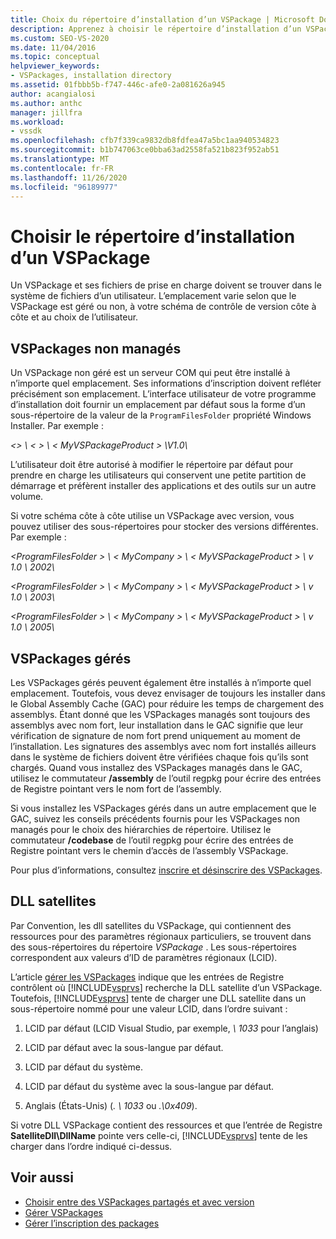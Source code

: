 ```yaml
---
title: Choix du répertoire d’installation d’un VSPackage | Microsoft Docs
description: Apprenez à choisir le répertoire d’installation d’un VSPackage et de ses fichiers de prise en charge, en utilisant des facteurs tels que la gestion ou non gérée.
ms.custom: SEO-VS-2020
ms.date: 11/04/2016
ms.topic: conceptual
helpviewer_keywords:
- VSPackages, installation directory
ms.assetid: 01fbbb5b-f747-446c-afe0-2a081626a945
author: acangialosi
ms.author: anthc
manager: jillfra
ms.workload:
- vssdk
ms.openlocfilehash: cfb7f339ca9832db8fdfea47a5bc1aa940534823
ms.sourcegitcommit: b1b747063ce0bba63ad2558fa521b823f952ab51
ms.translationtype: MT
ms.contentlocale: fr-FR
ms.lasthandoff: 11/26/2020
ms.locfileid: "96189977"
---
```

# <a name="choose-the-installation-directory-for-a-vspackage"></a>Choisir le répertoire d’installation d’un VSPackage
Un VSPackage et ses fichiers de prise en charge doivent se trouver dans le système de fichiers d’un utilisateur. L’emplacement varie selon que le VSPackage est géré ou non, à votre schéma de contrôle de version côte à côte et au choix de l’utilisateur.

## <a name="unmanaged-vspackages"></a>VSPackages non managés
 Un VSPackage non géré est un serveur COM qui peut être installé à n’importe quel emplacement. Ses informations d’inscription doivent refléter précisément son emplacement. L’interface utilisateur de votre programme d’installation doit fournir un emplacement par défaut sous la forme d’un sous-répertoire de la valeur de la `ProgramFilesFolder` propriété Windows Installer. Par exemple :

*&lt;&gt; \\ &lt; &gt; \\ &lt; MyVSPackageProduct &gt; \V1.0\\*

 L’utilisateur doit être autorisé à modifier le répertoire par défaut pour prendre en charge les utilisateurs qui conservent une petite partition de démarrage et préfèrent installer des applications et des outils sur un autre volume.

 Si votre schéma côte à côte utilise un VSPackage avec version, vous pouvez utiliser des sous-répertoires pour stocker des versions différentes. Par exemple :

 *&lt;ProgramFilesFolder &gt; \\ &lt; MyCompany &gt; \\ &lt; MyVSPackageProduct &gt; \\ v 1.0 \\ 2002\\*

 *&lt;ProgramFilesFolder &gt; \\ &lt; MyCompany &gt; \\ &lt; MyVSPackageProduct &gt; \\ v 1.0 \\ 2003\\*

 *&lt;ProgramFilesFolder &gt; \\ &lt; MyCompany &gt; \\ &lt; MyVSPackageProduct &gt; \\ v 1.0 \\ 2005\\*

## <a name="managed-vspackages"></a>VSPackages gérés
 Les VSPackages gérés peuvent également être installés à n’importe quel emplacement. Toutefois, vous devez envisager de toujours les installer dans le Global Assembly Cache (GAC) pour réduire les temps de chargement des assemblys. Étant donné que les VSPackages managés sont toujours des assemblys avec nom fort, leur installation dans le GAC signifie que leur vérification de signature de nom fort prend uniquement au moment de l’installation. Les signatures des assemblys avec nom fort installés ailleurs dans le système de fichiers doivent être vérifiées chaque fois qu’ils sont chargés. Quand vous installez des VSPackages managés dans le GAC, utilisez le commutateur **/assembly** de l’outil regpkg pour écrire des entrées de Registre pointant vers le nom fort de l’assembly.

 Si vous installez les VSPackages gérés dans un autre emplacement que le GAC, suivez les conseils précédents fournis pour les VSPackages non managés pour le choix des hiérarchies de répertoire. Utilisez le commutateur **/codebase** de l’outil regpkg pour écrire des entrées de Registre pointant vers le chemin d’accès de l’assembly VSPackage.

 Pour plus d’informations, consultez [inscrire et désinscrire des VSPackages](../../extensibility/registering-and-unregistering-vspackages.md).

## <a name="satellite-dlls"></a>DLL satellites
 Par Convention, les dll satellites du VSPackage, qui contiennent des ressources pour des paramètres régionaux particuliers, se trouvent dans des sous-répertoires du répertoire *VSPackage* . Les sous-répertoires correspondent aux valeurs d’ID de paramètres régionaux (LCID).

 L’article [gérer les VSPackages](../../extensibility/managing-vspackages.md) indique que les entrées de Registre contrôlent où [!INCLUDE[vsprvs](../../code-quality/includes/vsprvs_md.md)] recherche la DLL satellite d’un VSPackage. Toutefois, [!INCLUDE[vsprvs](../../code-quality/includes/vsprvs_md.md)] tente de charger une DLL satellite dans un sous-répertoire nommé pour une valeur LCID, dans l’ordre suivant :

1. LCID par défaut (LCID Visual Studio, par exemple, *\ 1033* pour l’anglais)

2. LCID par défaut avec la sous-langue par défaut.

3. LCID par défaut du système.

4. LCID par défaut du système avec la sous-langue par défaut.

5. Anglais (États-Unis) (*. \ 1033* ou *.\0x409*).

Si votre DLL VSPackage contient des ressources et que l’entrée de Registre **SatelliteDll\DllName** pointe vers celle-ci, [!INCLUDE[vsprvs](../../code-quality/includes/vsprvs_md.md)] tente de les charger dans l’ordre indiqué ci-dessus.

## <a name="see-also"></a>Voir aussi
- [Choisir entre des VSPackages partagés et avec version](../../extensibility/choosing-between-shared-and-versioned-vspackages.md)
- [Gérer VSPackages](../../extensibility/managing-vspackages.md)
- [Gérer l’inscription des packages](/previous-versions/bb166783(v=vs.100))